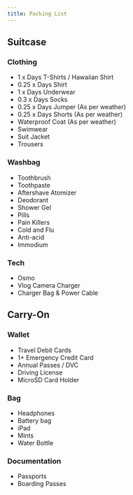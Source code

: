 ```yaml
---
title: Packing List
---
```


## Suitcase
### Clothing

- 1 x Days T-Shirts / Hawaiian Shirt
- 0.25 x Days Shirt
- 1 x Days Underwear
- 0.3 x Days Socks
- 0.25 x Days Jumper (As per weather)
- 0.25 x Days Shorts (As per weather)
- Waterproof Coat (As per weather)
- Swimwear
- Suit Jacket
- Trousers

### Washbag

- Toothbrush
- Toothpaste
- Aftershave Atomizer
- Deodorant
- Shower Gel
- Pills
- Pain Killers
- Cold and Flu
- Anti-acid
- Immodium

### Tech

- Osmo
- Vlog Camera Charger
- Charger Bag & Power Cable

## Carry-On

### Wallet

- Travel Debit Cards
- 1+ Emergency Credit Card
- Annual Passes / DVC
- Driving License
- MicroSD Card Holder

### Bag

- Headphones
- Battery bag
- iPad
- Mints
- Water Bottle

### Documentation

- Passports
- Boarding Passes
